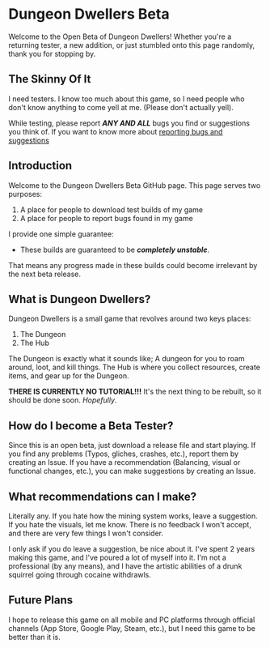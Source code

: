 # Dungeon Dwellers Beta

Welcome to the Open Beta of Dungeon Dwellers! Whether you're a returning tester, a new addition, or just stumbled onto this page randomly,
thank you for stopping by.

## The Skinny Of It
I need testers. I know too much about this game, so I need people who don't know anything to come yell at me. (Please don't actually yell).

While testing, please report **_ANY AND ALL_** bugs you find or suggestions you think of. If you want to know more about [reporting bugs and suggestions](https://github.com/Drinkingpants74/Dungeon_Dwellers-Beta/tree/main#what-is-dungeon-dwellers)





## Introduction
Welcome to the Dungeon Dwellers Beta GitHub page. This page serves two purposes:

1. A place for people to download test builds of my game
2. A place for people to report bugs found in my game

I provide one simple guarantee:
* These builds are guaranteed to be **_completely unstable_**.

That means any progress made in these builds could become irrelevant by the next beta release.

## What is Dungeon Dwellers?
Dungeon Dwellers is a small game that revolves around two keys places:

1. The Dungeon
2. The Hub

The Dungeon is exactly what it sounds like; A dungeon for you to roam around, loot, and kill things.
The Hub is where you collect resources, create items, and gear up for the Dungeon.

**THERE IS CURRENTLY NO TUTORIAL!!!**
It's the next thing to be rebuilt, so it should be done soon. _Hopefully_.

## How do I become a Beta Tester?
Since this is an open beta, just download a release file and start playing.
If you find any problems (Typos, gliches, crashes, etc.), report them by creating an Issue.
If you have a recommendation (Balancing, visual or functional changes, etc.), you can make suggestions by creating an Issue.

## What recommendations can I make?
Literally any. If you hate how the mining system works, leave a suggestion. If you hate the visuals, let me know.
There is no feedback I won't accept, and there are very few things I won't consider.

I only ask if you do leave a suggestion, be nice about it. I've spent 2 years making this game, and I've poured a lot of
myself into it. I'm not a professional (by any means), and I have the artistic abilities of a drunk squirrel going through cocaine
withdrawls.

## Future Plans
I hope to release this game on all mobile and PC platforms through official channels (App Store, Google Play, Steam, etc.), but
I need this game to be better than it is.



